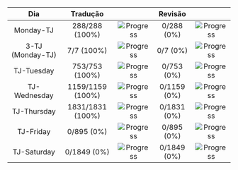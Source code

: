 |     **Dia**      |   **Tradução**   |                                                       | **Revisão** |                                                     |
| :--------------: | :--------------: | :---------------------------------------------------: | :---------: | :-------------------------------------------------: |
|    Monday-TJ     |  288/288 (100%)  | ![Progress](https://progress-bar.dev/100/?&width=150) | 0/288 (0%)  | ![Progress](https://progress-bar.dev/0/?&width=150) |
| 3-TJ (Monday-TJ) |    7/7 (100%)    | ![Progress](https://progress-bar.dev/100/?&width=150) |  0/7 (0%)   | ![Progress](https://progress-bar.dev/0/?&width=150) |
|    TJ-Tuesday    |  753/753 (100%)  | ![Progress](https://progress-bar.dev/100/?&width=150) | 0/753 (0%)  | ![Progress](https://progress-bar.dev/0/?&width=150) |
|   TJ-Wednesday   | 1159/1159 (100%) | ![Progress](https://progress-bar.dev/100/?&width=150) | 0/1159 (0%) | ![Progress](https://progress-bar.dev/0/?&width=150) |
|   TJ-Thursday    | 1831/1831 (100%) | ![Progress](https://progress-bar.dev/100/?&width=150) | 0/1831 (0%) | ![Progress](https://progress-bar.dev/0/?&width=150) |
|    TJ-Friday     |    0/895 (0%)    |  ![Progress](https://progress-bar.dev/0/?&width=150)  | 0/895 (0%)  | ![Progress](https://progress-bar.dev/0/?&width=150) |
|   TJ-Saturday    |   0/1849 (0%)    |  ![Progress](https://progress-bar.dev/0/?&width=150)  | 0/1849 (0%) | ![Progress](https://progress-bar.dev/0/?&width=150) |